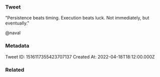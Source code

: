 ### Tweet
"Persistence beats timing. Execution beats luck. Not immediately, but eventually."

@naval

### Metadata
Tweet ID: 1516117355423707137
Created At: 2022-04-18T18:12:00.000Z

### Related

